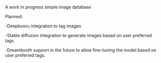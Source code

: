 A  work in progress simple image database  

Planned:  

-Deepbooru integration to tag images  

-Stable diffusion integration to generate images based on user preferred tags  

-Dreambooth support in the future to allow fine-tuning the model based on user preferred tags.
